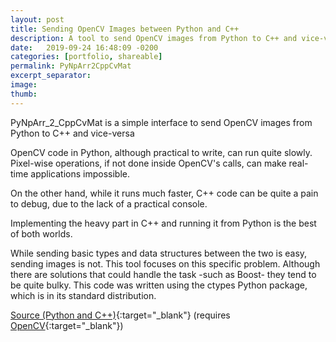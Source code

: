 ```yaml
---
layout: post
title: Sending OpenCV Images between Python and C++
description: A tool to send OpenCV images from Python to C++ and vice-versa, making it easier to run C++ OpenCV code from a Python console
date:   2019-09-24 16:48:09 -0200
categories: [portfolio, shareable]
permalink: PyNpArr2CppCvMat
excerpt_separator: 
image: 
thumb:
---
```

PyNpArr_2_CppCvMat is a simple interface to send <span class = "skill">OpenCV</span> images from <span class = "skill">Python</span> to <span class = "skill">C++</span> and vice-versa

<span class = "skill">OpenCV</span> code in <span class = "skill">Python</span>, although practical to write, can run quite slowly. Pixel-wise operations, if not done inside <span class = "skill">OpenCV</span>'s calls, can make real-time applications impossible.

On the other hand, while it runs much faster, <span class = "skill">C++</span> code can be quite a pain to debug, due to the lack of a practical console.

Implementing the heavy part in <span class = "skill">C++</span> and running it from <span class = "skill">Python</span> is the best of both worlds.

While sending basic types and data structures between the two is easy, sending images is not. This tool focuses on this specific problem. Although there are solutions that could handle the task -such as Boost- they tend to be quite bulky. This code was written using the ctypes <span class = "skill">Python</span> package, which is in its standard distribution.

[Source (Python and C++)](https://github.com/anlutfi/PyNpArr_2_CppCvMat){:target="_blank"} (requires [OpenCV](http://opencv.org/){:target="_blank"})

